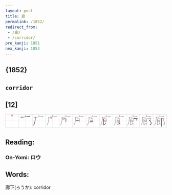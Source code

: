 ```yaml
---
layout: post
title: 廊
permalink: /1852/
redirect_from:
 - /廊/
 - /corridor/
pre_kanji: 1851
nex_kanji: 1853
---
```


## {1852}

## `corridor`

## [12]

<div class="stroke"><img src="../images/E5BB8A.png" /></div>

## Reading:

### On-Yomi: ロウ

## Words:

廊下(ろうか): corridor
